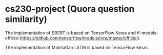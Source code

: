 # cs230-project (Quora question similarity)

The implementation of SBERT is based on TensorFlow Keras and tf-models-official (https://github.com/tensorflow/models/tree/master/official).

The implementation of Manhattan LSTM is based on TensorFlow Keras.
